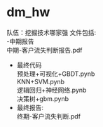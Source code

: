 # dm_hw
队伍：挖掘技术哪家强
文件包括:\
-中期报告\
中期-客户流失判断报告.pdf
- 最终代码 \
预处理+可视化+GBDT.pynb\
KNN+SVM.pynb\
逻辑回归+神经网络.pynb\
决策树+gbm.pynb
- 最终报告:\
终期-客户流失判断.pdf
